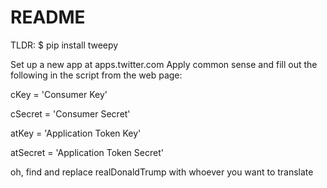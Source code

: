 # README #

TLDR: 
$ pip install tweepy

Set up a new app at apps.twitter.com
Apply common sense and fill out the following in the script from the web page:

cKey = 'Consumer Key'

cSecret = 'Consumer Secret'

atKey = 'Application Token Key'

atSecret = 'Application Token Secret'


oh, find and replace realDonaldTrump with whoever you want to translate